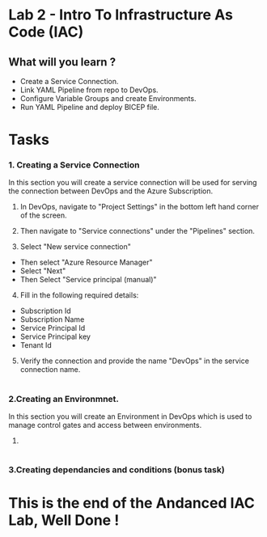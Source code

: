 # Lab 2 - Intro To Infrastructure As Code (IAC)

## What will you learn ?

- Create a Service Connection.
- Link YAML Pipeline from repo to DevOps.
- Configure Variable Groups and create Environments.
- Run YAML Pipeline and deploy BICEP file.


# Tasks

### 1. Creating a Service Connection 

In this section you will create a service connection will be used for serving the connection between DevOps and the Azure Subscription.

1. In DevOps, navigate to "Project Settings" in the bottom left hand corner of the screen.

2. Then navigate to "Service connections" under the "Pipelines" section.

3. Select "New service connection" 
- Then select "Azure Resource Manager"
- Select "Next"
- Then Select "Service principal (manual)"


4. Fill in the following required details:
- Subscription Id
- Subscription Name
- Service Principal Id
- Service Principal key
- Tenant Id

5. Verify the connection and provide the name "DevOps" in the service connection name.

#

### 2.Creating an Environmnet.

In this section you will create an Environment in DevOps which is used to manage control gates and access between environments.

1. 

# 

### 3.Creating dependancies and conditions (bonus task)




#


# This is the end of the Andanced IAC Lab, Well Done !